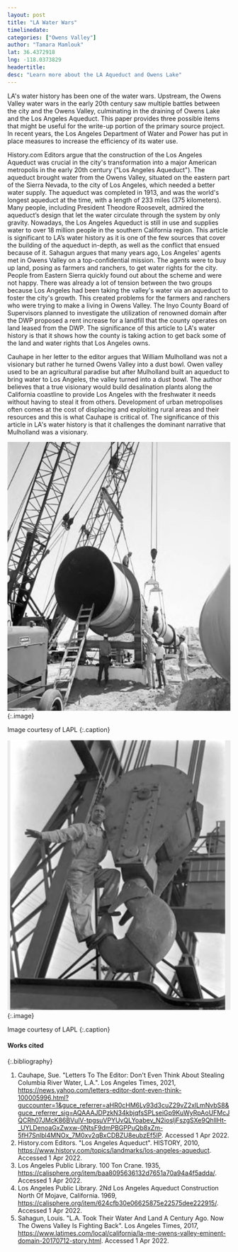 ```yaml
---
layout: post
title: "LA Water Wars"
timelinedate: 
categories: ["Owens Valley"]
author: "Tamara Mamlouk"
lat: 36.4372918
lng: -118.0373829
headertitle: 
desc: "Learn more about the LA Aqueduct and Owens Lake"
---
```


LA's water history has been one of the water wars. Upstream, the Owens Valley water wars in the early 20th century saw multiple battles between the city and the Owens Valley, culminating in the draining of Owens Lake and the Los Angeles Aqueduct. This paper provides three possible items that might be useful for the write-up portion of the primary source project. In recent years, the Los Angeles Department of Water and Power has put in place measures to increase the efficiency of its water use.

History.com Editors argue that the construction of the Los Angeles Aqueduct was crucial in the city's transformation into a major American metropolis in the early 20th century ("Los Angeles Aqueduct"). The aqueduct brought water from the Owens Valley, situated on the eastern part of the Sierra Nevada, to the city of Los Angeles, which needed a better water supply. The aqueduct was completed in 1913, and was the world's longest aqueduct at the time, with a length of 233 miles (375 kilometers). Many people, including President Theodore Roosevelt, admired the aqueduct’s design that let the water circulate through the system by only gravity. Nowadays, the Los Angeles Aqueduct is still in use and supplies water to over 18 million people in the southern California region. This article is significant to LA’s water history as it is one of the few sources that cover the building of the aqueduct in-depth, as well as the conflict that ensued because of it.
Sahagun argues that many years ago, Los Angeles' agents met in Owens Valley on a top-confidential mission. The agents were to buy up land, posing as farmers and ranchers, to get water rights for the city. People from Eastern Sierra quickly found out about the scheme and were not happy. There was already a lot of tension between the two groups because Los Angeles had been taking the valley's water via an aqueduct to foster the city's growth. This created problems for the farmers and ranchers who were trying to make a living in Owens Valley. The Inyo County Board of Supervisors planned to investigate the utilization of renowned domain after the DWP proposed a rent increase for a landfill that the county operates on land leased from the DWP. The significance of this article to LA's water history is that it shows how the county is taking action to get back some of the land and water rights that Los Angeles owns.

Cauhape in her letter to the editor argues that William Mulholland was not a visionary but rather he turned Owens Valley into a dust bowl. Owen valley used to be an agricultural paradise but after Mulholland built an aqueduct to bring water to Los Angeles, the valley turned into a dust bowl. The author believes that a true visionary would build desalination plants along the California coastline to provide Los Angeles with the freshwater it needs without having to steal it from others. Development of urban metropolises often comes at the cost of displacing and exploiting rural areas and their resources and this is what Cauhape is critical of. The significance of this article in LA's water history is that it challenges the dominant narrative that Mulholland was a visionary.

![Man on crane](images/mamlouk1_LAPL.png)
   {:.image} 
  
  Image courtesy of LAPL
   {:.caption} 
   
![Water pipe construction](images/mamlouk2_LAPL2.png)
   {:.image} 
  
  Image courtesy of LAPL
   {:.caption} 

#### Works cited

{:.bibliography} 

1. Cauhape, Sue. "Letters To The Editor: Don't Even Think About Stealing Columbia River Water, L.A.". Los Angeles Times, 2021, https://news.yahoo.com/letters-editor-dont-even-think-100005996.html?guccounter=1&guce_referrer=aHR0cHM6Ly93d3cuZ29vZ2xlLmNvbS8&guce_referrer_sig=AQAAAJDPzkN34kbjqfsSPLseiGp9KuWyRpAoUFMcJQCRh07JMcK86BVulV-tpgsuVPYUvQLYoabev_N2iosljFszgSXe9QhlIHt-_UYLDenoaGxZwxw-0NtsF9dmPBGPPuQb8xZm-5fH7Snlbl4MNOx_7M0xv2qBxCDBZU8eubzEf5IP. Accessed 1 Apr 2022.
2. History.com Editors. "Los Angeles Aqueduct". HISTORY, 2010, https://www.history.com/topics/landmarks/los-angeles-aqueduct. Accessed 1 Apr 2022.
3. Los Angeles Public Library. 100 Ton Crane. 1935, https://calisphere.org/item/baa8095636132d7651a70a94a4f5adda/. Accessed 1 Apr 2022.
4. Los Angeles Public Library. 2Nd Los Angeles Aqueduct Construction North Of Mojave, California. 1969, https://calisphere.org/item/624cfb30e06625875e22575dee222915/. Accessed 1 Apr 2022.
5. Sahagun, Louis. "L.A. Took Their Water And Land A Century Ago. Now The Owens Valley Is Fighting Back". Los Angeles Times, 2017, https://www.latimes.com/local/california/la-me-owens-valley-eminent-domain-20170712-story.html. Accessed 1 Apr 2022.
